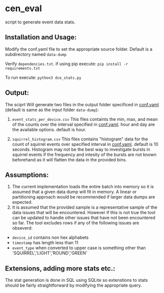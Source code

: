 # cen_eval
script to generate event data stats.

## Installation and Usage:
Modify the conf.yaml file to set the appropriate source folder. Default is a subdirectory named ```data-dump```

Verify ```dependencies.txt```. if using pip execute:
```pip install -r requirements.txt```

To run execute:
```python3 dce_stats.py```

## Output:
The sciprt Will generate two files in the output folder specificed in [conf.yaml](https://github.com/boonder/cen_eval/blob/main/config.yaml) (default is same as the input folder ```data-dump```):

1. ```event_stats_per_device.csv```
This files containts the min, max, and mean of the counts over the interval specified in [conf.yaml](https://github.com/boonder/cen_eval/blob/main/config.yaml). hour and day are the available options. default is hour.

2. ```squirrel_histogram.csv``` 
This files contains "histogram" data for the count of squirrel events over specified interval in [conf.yaml](https://github.com/boonder/cen_eval/blob/main/config.yaml). default is 10 seconds. Histogram may not be the best way to investigate bursts in squirrel events if the frequency and intesity of the bursts are not known beforehand as it will flatten the data in the provided bins.

## Assumptions:
1. The current implementation loads the entire batch into memory so it is assumed that a given data dump will fit in memory. A linear or partitioning approach would be recommended if larger data dumps are expected.
2. It is assumed that the provided sample is a representative sample of the data issues that will be encountered. However if this is not true the tool can be updated to handle other issues that have not been encountered so far. The tool excludes rows if any of the following issues are obseverd:
* ```device_id``` contains non hex alphabets
* ```timestamp``` has length less than 11
* ```event_type```  when converted to upper case is something other than 'SQUIRREL','LIGHT','ROUND','GREEN'


## Extensions, adding more stats etc.:
The stat generation is done in SQL using SQLite so extenstions to stats should be fairly straightforward by modifying the appropriate query. 
